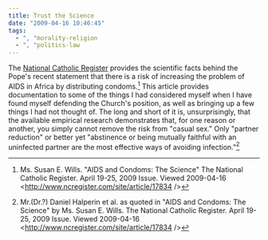 ```yaml
---
title: Trust the Science
date: "2009-04-16 10:46:45"
tags:
  - ", "morality-religion
  - ", "politics-law
---
```

The [National Catholic Register](NCR) provides the scientific facts behind the Pope's recent statement that there is a risk of increasing the problem of AIDS in Africa by distributing condoms.[^20090416-1]  This article provides documentation to some of the things I had considered myself when I have found myself defending the Church's position, as well as bringing up a few things I had not thought of.  The long and short of it is, unsurprisingly, that the available empirical research demonstrates that, for one reason or another, you simply cannot remove the risk from "casual sex."  Only "partner reduction" or better yet "abstinence or being mutually faithful with an uninfected partner are the most effective ways of avoiding infection.”[^20090416-2]

[NRC]: http://www.ncregister.com "National Catholic Register"
[^20090416-1]: Ms. Susan E. Wills.  "AIDS and Condoms: The Science" The National Catholic Register.  April 19-25, 2009 Issue.  Viewed 2009-04-16 <http://www.ncregister.com/site/article/17834 />
[^20090416-2]: Mr.(Dr.?) Daniel Halperin et al. as quoted in "AIDS and Condoms: The Science" by Ms. Susan E. Wills.  The National Catholic Register.  April 19-25, 2009 Issue.  Viewed 2009-04-16 <http://www.ncregister.com/site/article/17834 />

